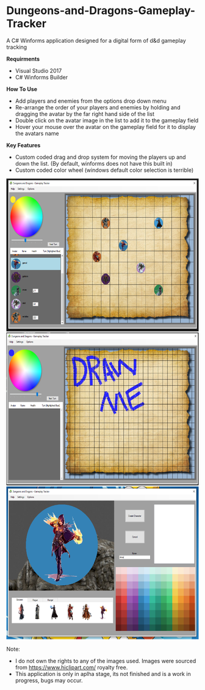 # Dungeons-and-Dragons-Gameplay-Tracker

A C# Winforms application designed for a digital form of d&d gameplay tracking


<b>Requirments</b>
- Visual Studio 2017
- C# Winforms Builder



<b>How To Use</b>
- Add players and enemies from the options drop down menu
- Re-arrange the order of your players and enemies by holding and dragging the avatar by the far right hand side of the list
- Double click on the avatar image in the list to add it to the gameplay field
- Hover your mouse over the avatar on the gameplay field for it to display the avatars name



<b>Key Features</b>
- Custom coded drag and drop system for moving the players up and down the list. (By default, winforms does not have this built in)
- Custom coded color wheel (windows default color selection is terrible)


<img src="readmeImages/d%26dpic.PNG" width="600" height="400">

<img src="readmeImages/DrawingEg.PNG" width="600" height="400">

<img src="readmeImages/screenshot_enemycreation.PNG" width="600" height="400">

Note: 
- I do not own the rights to any of the images used. Images were sourced from https://www.hiclipart.com/ royalty free.
- This application is only in aplha stage, its not finished and is a work in progress, bugs may occur.



